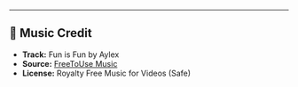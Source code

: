 ---

## 🎵 Music Credit
- **Track:** Fun is Fun by Aylex  
- **Source:** [FreeToUse Music](https://freetouse.com/music)  
- **License:** Royalty Free Music for Videos (Safe)

